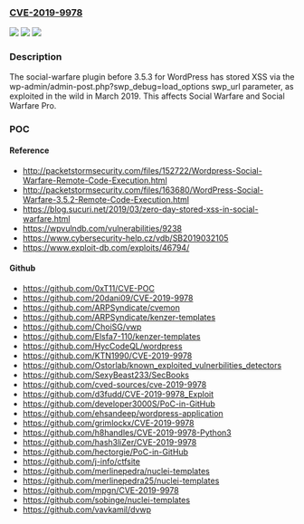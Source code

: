 ### [CVE-2019-9978](https://cve.mitre.org/cgi-bin/cvename.cgi?name=CVE-2019-9978)
![](https://img.shields.io/static/v1?label=Product&message=n%2Fa&color=blue)
![](https://img.shields.io/static/v1?label=Version&message=n%2Fa&color=blue)
![](https://img.shields.io/static/v1?label=Vulnerability&message=n%2Fa&color=brighgreen)

### Description

The social-warfare plugin before 3.5.3 for WordPress has stored XSS via the wp-admin/admin-post.php?swp_debug=load_options swp_url parameter, as exploited in the wild in March 2019. This affects Social Warfare and Social Warfare Pro.

### POC

#### Reference
- http://packetstormsecurity.com/files/152722/Wordpress-Social-Warfare-Remote-Code-Execution.html
- http://packetstormsecurity.com/files/163680/WordPress-Social-Warfare-3.5.2-Remote-Code-Execution.html
- https://blog.sucuri.net/2019/03/zero-day-stored-xss-in-social-warfare.html
- https://wpvulndb.com/vulnerabilities/9238
- https://www.cybersecurity-help.cz/vdb/SB2019032105
- https://www.exploit-db.com/exploits/46794/

#### Github
- https://github.com/0xT11/CVE-POC
- https://github.com/20dani09/CVE-2019-9978
- https://github.com/ARPSyndicate/cvemon
- https://github.com/ARPSyndicate/kenzer-templates
- https://github.com/ChoiSG/vwp
- https://github.com/Elsfa7-110/kenzer-templates
- https://github.com/HycCodeQL/wordpress
- https://github.com/KTN1990/CVE-2019-9978
- https://github.com/Ostorlab/known_exploited_vulnerbilities_detectors
- https://github.com/SexyBeast233/SecBooks
- https://github.com/cved-sources/cve-2019-9978
- https://github.com/d3fudd/CVE-2019-9978_Exploit
- https://github.com/developer3000S/PoC-in-GitHub
- https://github.com/ehsandeep/wordpress-application
- https://github.com/grimlockx/CVE-2019-9978
- https://github.com/h8handles/CVE-2019-9978-Python3
- https://github.com/hash3liZer/CVE-2019-9978
- https://github.com/hectorgie/PoC-in-GitHub
- https://github.com/j-info/ctfsite
- https://github.com/merlinepedra/nuclei-templates
- https://github.com/merlinepedra25/nuclei-templates
- https://github.com/mpgn/CVE-2019-9978
- https://github.com/sobinge/nuclei-templates
- https://github.com/vavkamil/dvwp

